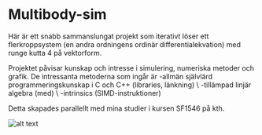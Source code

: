 # Multibody-sim

Här är ett snabb sammanslungat projekt som iterativt löser ett flerkroppsystem (en andra ordningens ordinär differentialekvation) med runge kutta 4 på vektorform.

Projektet påvisar kunskap och intresse i simulering, numeriska metoder och grafik. De intressanta metoderna som ingår är
-allmän självlärd programmeringskunskap i C och C++ (libraries, länkning) \\
-tillämpad linjär algebra (med) \\
-intrinsics (SIMD-instruktioner)

Detta skapades parallellt med mina studier i kursen SF1546 på kth.

![alt text](http://url/to/img.png)
